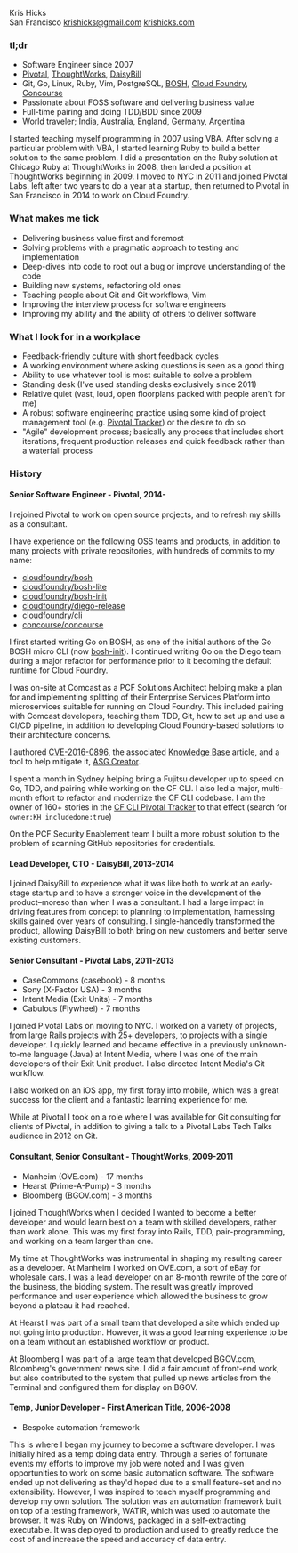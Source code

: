 Kris Hicks  
San Francisco
[krishicks@gmail.com](mailto:krishicks@gmail.com)
[krishicks.com](http://krishicks.com)

### tl;dr

* Software Engineer since 2007
* [Pivotal](https://pivotal.io), [ThoughtWorks](https://www.thoughtworks.com), [DaisyBill](http://www.daisybill.com/)
* Git, Go, Linux, Ruby, Vim, PostgreSQL, [BOSH](https://bosh.io), [Cloud Foundry](https://www.cloudfoundry.org), [Concourse](http://concourse.ci/)
* Passionate about FOSS software and delivering business value
* Full-time pairing and doing TDD/BDD since 2009
* World traveler; India, Australia, England, Germany, Argentina

I started teaching myself programming in 2007 using VBA. After solving a particular problem with VBA, I started learning Ruby to build a better solution to the same problem. I did a presentation on the Ruby solution at Chicago Ruby at ThoughtWorks in 2008, then landed a position at ThoughtWorks beginning in 2009. I moved to NYC in 2011 and joined Pivotal Labs, left after two years to do a year at a startup, then returned to Pivotal in San Francisco in 2014 to work on Cloud Foundry.

### What makes me tick

* Delivering business value first and foremost
* Solving problems with a pragmatic approach to testing and implementation
* Deep-dives into code to root out a bug or improve understanding of the code
* Building new systems, refactoring old ones
* Teaching people about Git and Git workflows, Vim
* Improving the interview process for software engineers
* Improving my ability and the ability of others to deliver software
 
### What I look for in a workplace

* Feedback-friendly culture with short feedback cycles
* A working environment where asking questions is seen as a good thing
* Ability to use whatever tool is most suitable to solve a problem
* Standing desk (I've used standing desks exclusively since 2011)
* Relative quiet (vast, loud, open floorplans packed with people aren't for me)
* A robust software engineering practice using some kind of project management tool (e.g. [Pivotal Tracker](https://www.pivotaltracker.com)) or the desire to do so
* "Agile" development process; basically any process that includes short iterations, frequent production releases and quick feedback rather than a waterfall process

### History

#### Senior Software Engineer - Pivotal, 2014-

I rejoined Pivotal to work on open source projects, and to refresh my skills as a consultant.

I have experience on the following OSS teams and products, in addition to many projects with private repositories, with hundreds of commits to my name:

* [cloudfoundry/bosh](https://github.com/cloudfoundry/bosh)
* [cloudfoundry/bosh-lite](https://github.com/cloudfoundry/bosh-lite)
* [cloudfoundry/bosh-init](https://github.com/cloudfoundry/bosh-init)
* [cloudfoundry/diego-release](https://github.com/cloudfoundry/diego-release)
* [cloudfoundry/cli](https://github.com/cloudfoundry/cli)
* [concourse/concourse](https://github.com/concourse/concourse)

I first started writing Go on BOSH, as one of the initial authors of the Go BOSH micro CLI (now [bosh-init](https://github.com/cloudfoundry/bosh-init)). I continued writing Go on the Diego team during a major refactor for performance prior to it becoming the default runtime for Cloud Foundry.

I was on-site at Comcast as a PCF Solutions Architect helping make a plan for and implementing splitting of their Enterprise Services Platform into microservices suitable for running on Cloud Foundry. This included pairing with Comcast developers, teaching them TDD, Git, how to set up and use a CI/CD pipeline, in addition to developing Cloud Foundry-based solutions to their architecture concerns.

I authored [CVE-2016-0896](https://pivotal.io/security/cve-2016-0896), the associated [Knowledge Base](https://discuss.pivotal.io/hc/en-us/articles/223312627) article, and a tool to help mitigate it, [ASG Creator](https://github.com/cloudfoundry-incubator/asg-creator).

I spent a month in Sydney helping bring a Fujitsu developer up to speed on Go, TDD, and pairing while working on the CF CLI. I also led a major, multi-month effort to refactor and modernize the CF CLI codebase. I am the owner of 160+ stories in the [CF CLI Pivotal Tracker](https://www.pivotaltracker.com/n/projects/892938) to that effect (search for `owner:KH includedone:true`)

On the PCF Security Enablement team I built a more robust solution to the problem of scanning GitHub repositories for credentials.

#### Lead Developer, CTO - DaisyBill, 2013-2014

I joined DaisyBill to experience what it was like both to work at an early-stage startup and to have a stronger voice in the development of the product–moreso than when I was a consultant. I had a large impact in driving features from concept to planning to implementation, harnessing skills gained over years of consulting. I single-handedly transformed the product, allowing DaisyBill to both bring on new customers and better serve existing customers.

#### Senior Consultant - Pivotal Labs, 2011-2013

* CaseCommons (casebook) - 8 months
* Sony (X-Factor USA) - 3 months
* Intent Media (Exit Units) - 7 months
* Cabulous (Flywheel) - 7 months

I joined Pivotal Labs on moving to NYC. I worked on a variety of projects, from large Rails projects with 25+ developers, to projects with a single developer.  I quickly learned and became effective in a previously unknown-to-me language (Java) at Intent Media, where I was one of the main developers of their Exit Unit product. I also directed Intent Media's Git workflow.

I also worked on an iOS app, my first foray into mobile, which was a great success for the client and a fantastic learning experience for me.
 
While at Pivotal I took on a role where I was available for Git consulting for clients of Pivotal, in addition to giving a talk to a Pivotal Labs Tech Talks audience in 2012 on Git.

#### Consultant, Senior Consultant - ThoughtWorks, 2009-2011

* Manheim (OVE.com) - 17 months
* Hearst (Prime-A-Pump) - 3 months
* Bloomberg (BGOV.com) - 3 months

I joined ThoughtWorks when I decided I wanted to become a better developer and would learn best on a team with skilled developers, rather than work alone.  This was my first foray into Rails, TDD, pair-programming, and working on a team larger than one.

My time at ThoughtWorks was instrumental in shaping my resulting career as a developer. At Manheim I worked on OVE.com, a sort of eBay for wholesale cars. I was a lead developer on an 8-month rewrite of the core of the business, the bidding system. The result was greatly improved performance and user experience which allowed the business to grow beyond a plateau it had reached.

At Hearst I was part of a small team that developed a site which ended up not going into production. However, it was a good learning experience to be on a team without an established workflow or product.
     
At Bloomberg I was part of a large team that developed BGOV.com, Bloomberg's government news site. I did a fair amount of front-end work, but also contributed to the system that pulled up news articles from the Terminal and configured them for display on BGOV.

#### Temp, Junior Developer - First American Title, 2006-2008

* Bespoke automation framework

This is where I began my journey to become a software developer. I was initially hired as a temp doing data entry. Through a series of fortunate events my efforts to improve my job were noted and I was given opportunities to work on some basic automation software. The software ended up not delivering as they'd hoped due to a small feature-set and no extensibility. However, I was inspired to teach myself programming and develop my own solution. The solution was an automation framework built on top of a testing framework, WATIR, which was used to automate the browser. It was Ruby on Windows, packaged in a self-extracting executable. It was deployed to production and used to greatly reduce the cost of and increase the speed and accuracy of data entry.
